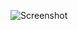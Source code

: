 ![Screenshot](https://raw.githubusercontent.com/Cryakl/Ultimate-RAT-Collection/refs/heads/main/XWorm/XWorm%20V2.1/Screenshot.png)
